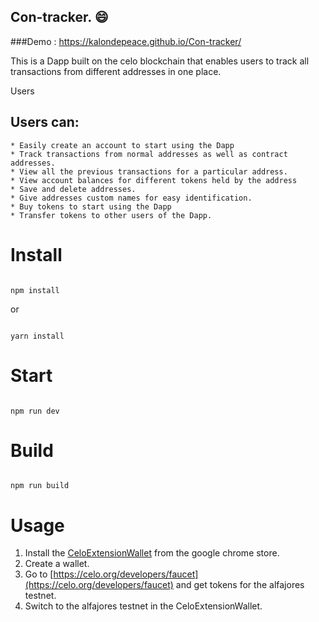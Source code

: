 ## Con-tracker. :smile: 
###Demo : https://kalondepeace.github.io/Con-tracker/

This is a Dapp built on the celo blockchain that enables users to track all transactions from different addresses in one place. 

Users
    
    
 ## Users can:
    * Easily create an account to start using the Dapp
    * Track transactions from normal addresses as well as contract addresses.
    * View all the previous transactions for a particular address.
    * View account balances for different tokens held by the address
    * Save and delete addresses.
    * Give addresses custom names for easy identification.
    * Buy tokens to start using the Dapp
    * Transfer tokens to other users of the Dapp.
   



# Install

```

npm install

```

or 

```

yarn install

```

# Start

```

npm run dev

```

# Build

```

npm run build

```
# Usage
1. Install the [CeloExtensionWallet](https://chrome.google.com/webstore/detail/celoextensionwallet/kkilomkmpmkbdnfelcpgckmpcaemjcdh?hl=en) from the google chrome store.
2. Create a wallet.
3. Go to [https://celo.org/developers/faucet](https://celo.org/developers/faucet) and get tokens for the alfajores testnet.
4. Switch to the alfajores testnet in the CeloExtensionWallet.

